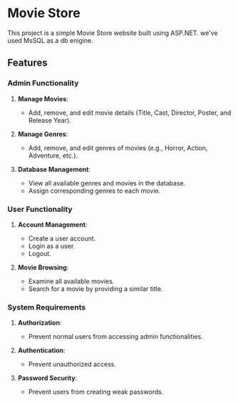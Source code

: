 # Movie Store

This project is a simple Movie Store website built using ASP.NET.
we've used MsSQL as a db enigine.
## Features

### Admin Functionality
1. **Manage Movies**:
   - Add, remove, and edit movie details (Title, Cast, Director, Poster, and Release Year).
   
2. **Manage Genres**:
   - Add, remove, and edit genres of movies (e.g., Horror, Action, Adventure, etc.).

3. **Database Management**:
   - View all available genres and movies in the database.
   - Assign corresponding genres to each movie.

### User Functionality
1. **Account Management**:
   - Create a user account.
   - Login as a user.
   - Logout.

2. **Movie Browsing**:
   - Examine all available movies.
   - Search for a movie by providing a similar title.

### System Requirements
1. **Authorization**:
   - Prevent normal users from accessing admin functionalities.

2. **Authentication**:
   - Prevent unauthorized access.

3. **Password Security**:
   - Prevent users from creating weak passwords.

